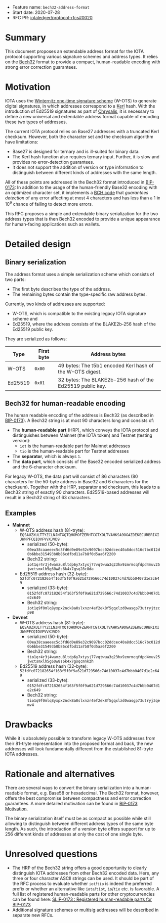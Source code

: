 + Feature name: `bech32-address-format`
+ Start date: 2020-07-28
+ RFC PR: [iotaledger/protocol-rfcs#0020](https://github.com/iotaledger/protocol-rfcs/pull/20)

# Summary

This document proposes an extendable address format for the IOTA protocol supporting various signature schemes and address types. It relies on the [Bech32](https://github.com/bitcoin/bips/blob/master/bip-0173.mediawiki) format to provide a compact, human-readable encoding with strong error correction guarantees.

# Motivation

IOTA uses the [Winternitz one-time signature scheme](https://docs.iota.org/docs/getting-started/1.0/cryptography/signatures) (W-OTS) to generate digital signatures, in which addresses correspond to a [Kerl](https://github.com/iotaledger/kerl) hash. With the introduction of Ed25519 signatures as part of [Chrysalis](https://roadmap.iota.org/chrysalis), it is necessary to define a new universal and extendable address format capable of encoding these two types of addresses.

The current IOTA protocol relies on Base27 addresses with a truncated Kerl checksum. However, both the character set and the checksum algorithm have limitations: 
- Base27 is designed for ternary and is ill-suited for binary data.
- The Kerl hash function also requires ternary input. Further, it is slow and provides no error-detection guarantees.
- It does not support the addition of version or type information to distinguish between different kinds of addresses with the same length.

All of these points are addressed in the Bech32 format introduced in [BIP-0173](https://github.com/bitcoin/bips/blob/master/bip-0173.mediawiki): In addition to the usage of the human-friendly Base32 encoding with an optimized character set, it implements a [BCH code](https://en.wikipedia.org/wiki/BCH_code) that _guarantees detection_ of any error affecting at most 4 characters and has less than a 1 in 10<sup>9</sup> chance of failing to detect more errors.

This RFC proposes a simple and extendable binary serialization for the two address types that is then Bech32 encoded to provide a unique appearance for human-facing applications such as wallets. 

# Detailed design

## Binary serialization

The address format uses a simple serialization scheme which consists of two parts:

   - The first byte describes the type of the address.
   - The remaining bytes contain the type-specific raw address bytes.

Currently, two kinds of addresses are supported:
 - W-OTS, which is compatible to the existing legacy IOTA signature scheme and
 - Ed25519, where the address consists of the BLAKE2b-256 hash of the Ed25519 public key.

They are serialized as follows:

| Type    | First byte | Address bytes                                             |
| ------- | ---------- | --------------------------------------------------------- |
| W-OTS   | `0x00`     | 49 bytes: The t5b1 encoded Kerl hash of the W-OTS digest. |
| Ed25519 | `0x01`     | 32 bytes: The BLAKE2b-256 hash of the Ed25519 public key. |


## Bech32 for human-readable encoding

The human readable encoding of the address is Bech32 (as described in [BIP-0173](https://github.com/bitcoin/bips/blob/master/bip-0173.mediawiki)). A Bech32 string is at most 90 characters long and consists of: 

- The **human-readable part** (HRP), which conveys the IOTA protocol and distinguishes between Mainnet (the IOTA token) and Testnet (testing version):
   -  `iot` is the human-readable part for Mainnet addresses
   -  `tio` is the human-readable part for Testnet addresses
- The **separator**, which is always `1`.
- The **data part**, which consists of the Base32 encoded serialized address and the 6-character checksum.

For legacy W-OTS, the data part will consist of 86 characters (80 characters for the 50-byte address in Base32 and 6 characters for the checksum). Together with the HRP, separator and checksum, this leads to a Bech32 string of exactly 90 characters.
Ed25519-based addresses will result in a Bech32 string of 63 characters.

## Examples

- **Mainnet**
   - W-OTS address hash (81-tryte): `EQSAUZXULTTYZCLNJNTXQTQHOMOFZERHTCGTXOLTVAHKSA9OGAZDEKECURBRIXIJWNPFCQIOVFVVXJVD9`
      - serialized (50-byte): `00ea38caaeeec5c3fd6d0e89e32c9097bcc02ddcec40a8dcc516c7bc012d0b6bbe315493b0b86cdfbd11a7b8f0d5aa6f2200`
      - Bech32 string: `iot1qr4r3j4wamzu8ltdp6y7xtysj77vqtwua3q23hx9zmrmcqfdpd4muv25jwctsmxlh5g60w8s6k4x7gsq28c8da`
   - Ed25519 address hash (32-byte): `52fdfc072182654f163f5f0f9a621d729566c74d10037c4d7bbb0407d1e2c649`
      - serialized (33-byte): `0152fdfc072182654f163f5f0f9a621d729566c74d10037c4d7bbb0407d1e2c649`
      - Bech32 string: `iot1q9f0mlq8yxpx2nck8a0slxnzr4ef2ek8f5gqxlzd0wasgp73utryjtzcp98`
- **Devnet**
   - W-OTS address hash (81-tryte): `EQSAUZXULTTYZCLNJNTXQTQHOMOFZERHTCGTXOLTVAHKSA9OGAZDEKECURBRIXIJWNPFCQIOVFVVXJVD9`
      - serialized (50-byte): `00ea38caaeeec5c3fd6d0e89e32c9097bcc02ddcec40a8dcc516c7bc012d0b6bbe315493b0b86cdfbd11a7b8f0d5aa6f2200`
      - Bech32 string: `tio1qr4r3j4wamzu8ltdp6y7xtysj77vqtwua3q23hx9zmrmcqfdpd4muv25jwctsmxlh5g60w8s6k4x7gsqcmnkzh`
   - Ed25519 address hash (32-byte): `52fdfc072182654f163f5f0f9a621d729566c74d10037c4d7bbb0407d1e2c649`
      - serialized (33-byte): `0152fdfc072182654f163f5f0f9a621d729566c74d10037c4d7bbb0407d1e2c649`
      - Bech32 string: `tio1q9f0mlq8yxpx2nck8a0slxnzr4ef2ek8f5gqxlzd0wasgp73utryj3qemv4`

# Drawbacks

While it is absolutely possible to transform legacy W-OTS addresses from their 81-tryte representation into the proposed format and back, the new addresses will look fundamentally different from the established 81-tryte IOTA addresses. 

# Rationale and alternatives

There are several ways to convert the binary serialization into a human-readable format, e.g. Base58 or hexadecimal. The Bech32 format, however, offers the best compromise between compactness and error correction guarantees. A more detailed motivation can be found in [BIP-0173 Motivation](https://github.com/bitcoin/bips/blob/master/bip-0173.mediawiki#motivation).

The binary serialization itself must be as compact as possible while still allowing to distinguish between different address types of the same byte length. As such, the introduction of a version byte offers support for up to 256 different kinds of addresses at only the cost of one single byte.

# Unresolved questions

- The HRP of the Bech32 string offers a good opportunity to clearly distinguish IOTA addresses from other Bech32 encoded data. Here, any three or four character ASCII strings can be used. It should be part of the RFC process to evaluate whether `iot`/`tio` is indeed the preferred prefix or whether an alternative like `iota`/`tiot`, `io`/`tio` etc. is favorable.
A full list of registered human-readable parts for other cryptocurrencies can be found here: [SLIP-0173 : Registered human-readable parts for BIP-0173](https://github.com/satoshilabs/slips/blob/master/slip-0173.md)
- Additional signature schemes or multisig addresses will be described in separate new RFCs.
